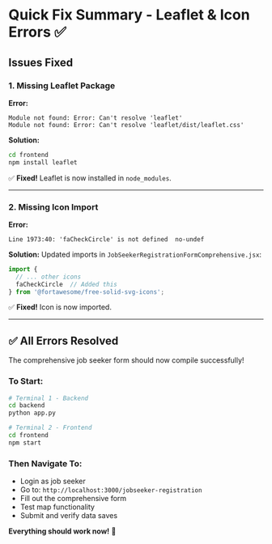 # Quick Fix Summary - Leaflet & Icon Errors ✅

## Issues Fixed

### 1. **Missing Leaflet Package**
**Error:**
```
Module not found: Error: Can't resolve 'leaflet'
Module not found: Error: Can't resolve 'leaflet/dist/leaflet.css'
```

**Solution:**
```bash
cd frontend
npm install leaflet
```

✅ **Fixed!** Leaflet is now installed in `node_modules`.

---

### 2. **Missing Icon Import**
**Error:**
```
Line 1973:40: 'faCheckCircle' is not defined  no-undef
```

**Solution:**
Updated imports in `JobSeekerRegistrationFormComprehensive.jsx`:
```javascript
import { 
  // ... other icons
  faCheckCircle  // Added this
} from '@fortawesome/free-solid-svg-icons';
```

✅ **Fixed!** Icon is now imported.

---

## ✅ All Errors Resolved

The comprehensive job seeker form should now compile successfully!

### To Start:
```bash
# Terminal 1 - Backend
cd backend
python app.py

# Terminal 2 - Frontend
cd frontend
npm start
```

### Then Navigate To:
- Login as job seeker
- Go to: `http://localhost:3000/jobseeker-registration`
- Fill out the comprehensive form
- Test map functionality
- Submit and verify data saves

**Everything should work now!** 🎉

